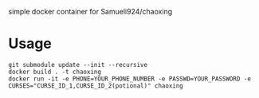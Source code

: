 simple docker container for Samueli924/chaoxing

# Usage

```shell
git submodule update --init --recursive
docker build . -t chaoxing
docker run -it -e PHONE=YOUR_PHONE_NUMBER -e PASSWD=YOUR_PASSWORD -e CURSES="CURSE_ID_1,CURSE_ID_2(potional)" chaoxing
```